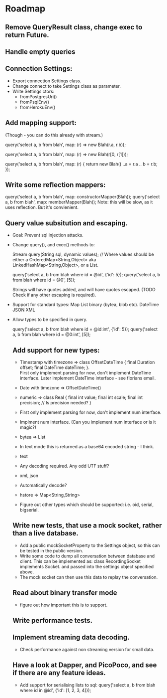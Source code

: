 # Roadmap

## Remove QueryResult class, change exec to return Future<int>.

## Handle empty queries

## Connection Settings:
   - Export connection Settings class.
   - Change connect to take Settings class as parameter.
   - Write Settings ctors:
      - fromPostgresUri()
      - fromPsqlEnv()
      - fromHerokuEnv()

## Add mapping support:  
  (Though - you can do this already with stream.)

  query('select a, b from blah', map: (r) => new Blah(r.a, r.b));

  query('select a, b from blah', map: (r) => new Blah(r[0, r[1]));

  query('select a, b from blah', map: (r) {
    return new Blah()
                    ..a = r.a
                    .. b = r.b;
  });

## Write some reflection mappers:
  query('select a, b from blah', map: constructorMapper(Blah));
  query('select a, b from blah', map: memberMapper(Blah));
  Note: this will be slow, as it uses reflection. But it's convienient.


## Query value subsitution and escaping.
  - Goal: Prevent sql injection attacks.
  - Change query(), and exec() methods to:
     
     Stream query(String sql, dynamic values);
     // Where values should be either a OrderedMap<String,Object> aka LinkedHashMap<String,Object>,
        or a List<Object>.

     query('select a, b from blah where id = @id', {'id': 5});
     query('select a, b from blah where id = @0', [5]);

     Strings will have quotes added, and will have quotes escaped. (TODO Check if any other escaping is required).

  -  Support for standard types:
     Map
     List<int> binary (bytea, blob etc).
     DateTime
     JSON
     XML 

  - Allow types to be specified in query.

    query('select a, b from blah where id = @id:int', {'id': 5});
    query('select a, b from blah where id = @0:int', [5]);


## Add support for new types:

  - Timestamp with timezone => class OffsetDateTime { final Duration offset; final DateTime dateTime; }.    
    First only implement parsing for now, don't implement DateTime interface.
    Later implement DateTime interface - see florians email.

  - Date with timezone => OffsetDateTime()

  - numeric => class Real { final int value; final int scale; final int precision; // Is precision needed? }
  - First only implement parsing for now, don't implement num interface.
  - Implment num interface. (Can you implement num interface or is it magic?)

  - bytea => List<int>
  - In text mode this is returned as a base64 encoded string - I think.

  - text
  - Any decoding required. Any odd UTF stuff?

  - xml, json
  - Automatically decode?

  - hstore => Map<String,String>

  - Figure out other types which should be supported:
    i.e. oid, serial, bigserial.


## Write new tests, that use a mock socket, rather than a live database.
  - Add a public mockSocketProperty to the Settings object, so this can be tested
    in the public version.
  - Write some code to dump all conversation between database and client. This
    can be implemented as: class RecordingSocket implements Socket. and passed
    into the settings object specified above.
  - The mock socket can then use this data to replay the conversation.


## Read about binary transfer mode
  - figure out how important this is to support.


## Write performance tests.


## Implement streaming data decoding.
   - Check performance against non streaming version for small data.


## Have a look at Dapper, and PicoPoco, and see if there are any feature ideas.
   - Add support for serialising lists to sql:
    query('select a, b from blah where id in @id', {'id': [1, 2, 3, 4]});
